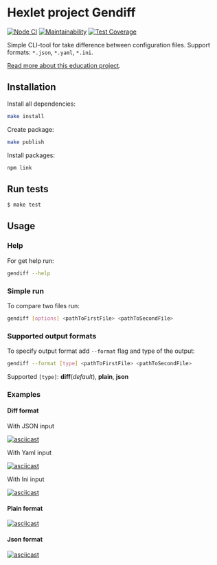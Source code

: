 # Hexlet project Gendiff

[![Node CI](https://github.com/bondiano/frontend-project-lvl2/workflows/Node%20CI/badge.svg)](https://github.com/bondiano/frontend-project-lvl2/actions)
[![Maintainability](https://api.codeclimate.com/v1/badges/c231f8a3989bcd465d2a/maintainability)](https://codeclimate.com/github/bondiano/frontend-project-lvl2/maintainability)
[![Test Coverage](https://api.codeclimate.com/v1/badges/c231f8a3989bcd465d2a/test_coverage)](https://codeclimate.com/github/bondiano/frontend-project-lvl2/test_coverage)

Simple CLI-tool for take difference between configuration files. Support formats: `*.json`, `*.yaml`, `*.ini`.

[Read more about this education project](https://ru.hexlet.io/professions/frontend/projects/46).

## Installation

Install all dependencies:
```sh
make install
```

Create package:
```sh
make publish
```

Install packages:
```sh
npm link
```

## Run tests

```sh
$ make test
```

## Usage

### Help

For get help run:
```sh
gendiff --help
```

### Simple run

To compare two files run:
```sh
gendiff [options] <pathToFirstFile> <pathToSecondFile>
```

### Supported output formats

To specify output format add `--format` flag and type of the output:
```sh
gendiff --format [type] <pathToFirstFile> <pathToSecondFile>
```

Supported `[type]`: __diff__(*default*), __plain__, __json__

### Examples

#### Diff format

With JSON input

[![asciicast](https://asciinema.org/a/JJHxbXDbZifHmNFG1gQbGlyuk.svg)](https://asciinema.org/a/JJHxbXDbZifHmNFG1gQbGlyuk)

With Yaml input

[![asciicast](https://asciinema.org/a/0z66pSXFIrRxA1C50JDcwZVFH.svg)](https://asciinema.org/a/0z66pSXFIrRxA1C50JDcwZVFH)

With Ini input

[![asciicast](https://asciinema.org/a/c4MFiA0EvqWH2ECYkfSGCejsN.svg)](https://asciinema.org/a/c4MFiA0EvqWH2ECYkfSGCejsN)

#### Plain format

[![asciicast](https://asciinema.org/a/ola7gYqPGUDCSVt8LWtumL01K.svg)](https://asciinema.org/a/ola7gYqPGUDCSVt8LWtumL01K)

#### Json format

[![asciicast](https://asciinema.org/a/FxBvurWsRwCTxARhIRSwdPzYj.svg)](https://asciinema.org/a/FxBvurWsRwCTxARhIRSwdPzYj)